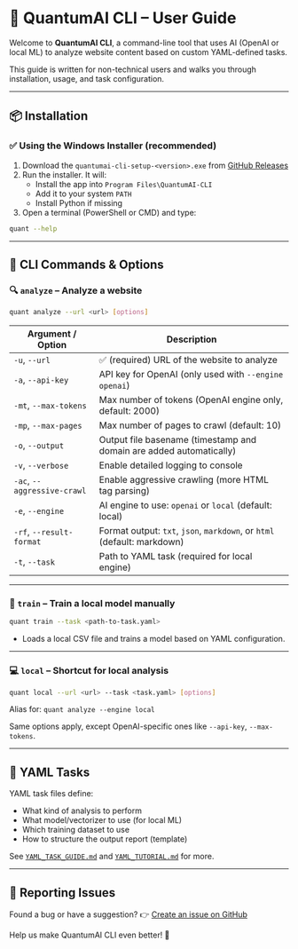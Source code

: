 # 🧠 QuantumAI CLI – User Guide

Welcome to **QuantumAI CLI**, a command-line tool that uses AI (OpenAI or local ML) to analyze website content based on custom YAML-defined tasks.

This guide is written for non-technical users and walks you through installation, usage, and task configuration.

---

## 📦 Installation

### ✅ Using the Windows Installer (recommended)

1. Download the `quantumai-cli-setup-<version>.exe` from [GitHub Releases](https://github.com/pietia28/quantumai-public/releases)
2. Run the installer. It will:
   - Install the app into `Program Files\QuantumAI-CLI`
   - Add it to your system `PATH`
   - Install Python if missing
3. Open a terminal (PowerShell or CMD) and type:

```bash
quant --help
```

---

## 🚀 CLI Commands & Options

### 🔍 `analyze` – Analyze a website

```bash
quant analyze --url <url> [options]
```

| Argument / Option           | Description                                                             |
| --------------------------- | ----------------------------------------------------------------------- |
| `-u`, `--url`               | ✅ (required) URL of the website to analyze                              |
| `-a`, `--api-key`           | API key for OpenAI (only used with `--engine openai`)                   |
| `-mt`, `--max-tokens`       | Max number of tokens (OpenAI engine only, default: 2000)                |
| `-mp`, `--max-pages`        | Max number of pages to crawl (default: 10)                              |
| `-o`, `--output`            | Output file basename (timestamp and domain are added automatically)     |
| `-v`, `--verbose`           | Enable detailed logging to console                                      |
| `-ac`, `--aggressive-crawl` | Enable aggressive crawling (more HTML tag parsing)                      |
| `-e`, `--engine`            | AI engine to use: `openai` or `local` (default: local)                  |
| `-rf`, `--result-format`    | Format output: `txt`, `json`, `markdown`, or `html` (default: markdown) |
| `-t`, `--task`              | Path to YAML task (required for local engine)                           |

---

### 🧪 `train` – Train a local model manually

```bash
quant train --task <path-to-task.yaml>
```

- Loads a local CSV file and trains a model based on YAML configuration.

---

### 💻 `local` – Shortcut for local analysis

```bash
quant local --url <url> --task <task.yaml> [options]
```

Alias for: `quant analyze --engine local`

Same options apply, except OpenAI-specific ones like `--api-key`, `--max-tokens`.

---

## 📄 YAML Tasks

YAML task files define:

- What kind of analysis to perform
- What model/vectorizer to use (for local ML)
- Which training dataset to use
- How to structure the output report (template)

See [`YAML_TASK_GUIDE.md`](./YAML_TASK_GUIDE.md) and [`YAML_TUTORIAL.md`](./YAML_TUTORIAL.md) for more.

---

## 🐞 Reporting Issues

Found a bug or have a suggestion?
👉 [Create an issue on GitHub](https://github.com/pietia28/quantumai-public/issues)

Help us make QuantumAI CLI even better! 🚀